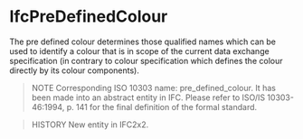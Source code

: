# IfcPreDefinedColour

The pre defined colour determines those qualified names which can be used to identify a colour that is in scope of the current data exchange specification (in contrary to colour specification which defines the colour directly by its colour components).<!-- end of definition -->

> NOTE Corresponding ISO 10303 name: pre_defined_colour. It has been made into an abstract entity in IFC. Please refer to ISO/IS 10303-46:1994, p. 141 for the final definition of the formal standard.

> HISTORY New entity in IFC2x2.
